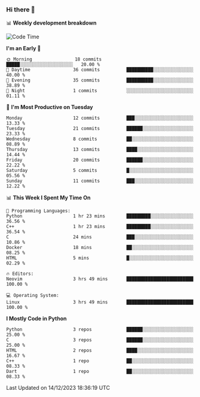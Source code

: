 ### Hi there 👋

📊 **Weekly development breakdown**
<!--START_SECTION:waka-->
![Code Time](http://img.shields.io/badge/Code%20Time-18%20hrs%2022%20mins-blue)

**I'm an Early 🐤** 

```text
🌞 Morning                18 commits          █████░░░░░░░░░░░░░░░░░░░░   20.00 % 
🌆 Daytime                36 commits          ██████████░░░░░░░░░░░░░░░   40.00 % 
🌃 Evening                35 commits          ██████████░░░░░░░░░░░░░░░   38.89 % 
🌙 Night                  1 commits           ░░░░░░░░░░░░░░░░░░░░░░░░░   01.11 % 
```
📅 **I'm Most Productive on Tuesday** 

```text
Monday                   12 commits          ███░░░░░░░░░░░░░░░░░░░░░░   13.33 % 
Tuesday                  21 commits          ██████░░░░░░░░░░░░░░░░░░░   23.33 % 
Wednesday                8 commits           ██░░░░░░░░░░░░░░░░░░░░░░░   08.89 % 
Thursday                 13 commits          ████░░░░░░░░░░░░░░░░░░░░░   14.44 % 
Friday                   20 commits          ██████░░░░░░░░░░░░░░░░░░░   22.22 % 
Saturday                 5 commits           █░░░░░░░░░░░░░░░░░░░░░░░░   05.56 % 
Sunday                   11 commits          ███░░░░░░░░░░░░░░░░░░░░░░   12.22 % 
```


📊 **This Week I Spent My Time On** 

```text
💬 Programming Languages: 
Python                   1 hr 23 mins        █████████░░░░░░░░░░░░░░░░   36.56 % 
C++                      1 hr 23 mins        █████████░░░░░░░░░░░░░░░░   36.54 % 
C                        24 mins             ███░░░░░░░░░░░░░░░░░░░░░░   10.86 % 
Docker                   18 mins             ██░░░░░░░░░░░░░░░░░░░░░░░   08.25 % 
HTML                     5 mins              █░░░░░░░░░░░░░░░░░░░░░░░░   02.29 % 

🔥 Editors: 
Neovim                   3 hrs 49 mins       █████████████████████████   100.00 % 

💻 Operating System: 
Linux                    3 hrs 49 mins       █████████████████████████   100.00 % 
```

**I Mostly Code in Python** 

```text
Python                   3 repos             ██████░░░░░░░░░░░░░░░░░░░   25.00 % 
C                        3 repos             ██████░░░░░░░░░░░░░░░░░░░   25.00 % 
HTML                     2 repos             ████░░░░░░░░░░░░░░░░░░░░░   16.67 % 
C++                      1 repo              ██░░░░░░░░░░░░░░░░░░░░░░░   08.33 % 
Dart                     1 repo              ██░░░░░░░░░░░░░░░░░░░░░░░   08.33 % 
```




 Last Updated on 14/12/2023 18:36:19 UTC
<!--END_SECTION:waka-->
<!--
**R-enanVieira/R-enanVieira** is a ✨ _special_ ✨ repository because its `README.md` (this file) appears on your GitHub profile.

Here are some ideas to get you started:

- 🔭 I’m currently working on ...
- 🌱 I’m currently learning ...
- 👯 I’m looking to collaborate on ...
- 🤔 I’m looking for help with ...
- 💬 Ask me about ...
- 📫 How to reach me: ...
- 😄 Pronouns: ...
- ⚡ Fun fact: ...
-->
